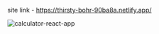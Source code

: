 site link - https://thirsty-bohr-90ba8a.netlify.app/

![calculator-react-app](https://user-images.githubusercontent.com/67198396/155835215-285d4197-3451-4d82-ae9f-52a12650b78c.png)
